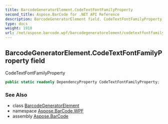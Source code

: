 ```yaml
---
title: BarcodeGeneratorElement.CodeTextFontFamilyProperty
second_title: Aspose.BarCode for .NET API Reference
description: BarcodeGeneratorElement field. CodeTextFontFamilyProperty
type: docs
weight: 1910
url: /net/aspose.barcode.wpf/barcodegeneratorelement/codetextfontfamilyproperty/
---
```

## BarcodeGeneratorElement.CodeTextFontFamilyProperty field

CodeTextFontFamilyProperty

```csharp
public static readonly DependencyProperty CodeTextFontFamilyProperty;
```

### See Also

* class [BarcodeGeneratorElement](../)
* namespace [Aspose.BarCode.WPF](../../barcodegeneratorelement/)
* assembly [Aspose.BarCode](../../../)


